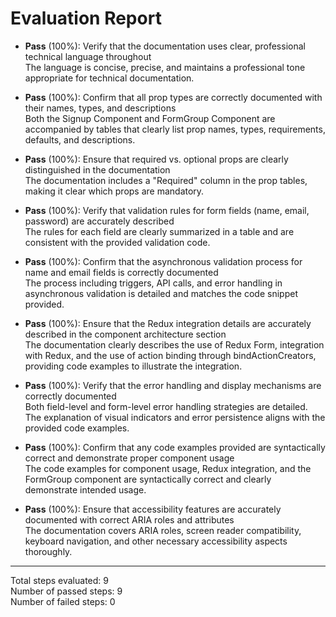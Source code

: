 # Evaluation Report

- **Pass** (100%): Verify that the documentation uses clear, professional technical language throughout  
  The language is concise, precise, and maintains a professional tone appropriate for technical documentation.

- **Pass** (100%): Confirm that all prop types are correctly documented with their names, types, and descriptions  
  Both the Signup Component and FormGroup Component are accompanied by tables that clearly list prop names, types, requirements, defaults, and descriptions.

- **Pass** (100%): Ensure that required vs. optional props are clearly distinguished in the documentation  
  The documentation includes a "Required" column in the prop tables, making it clear which props are mandatory.

- **Pass** (100%): Verify that validation rules for form fields (name, email, password) are accurately described  
  The rules for each field are clearly summarized in a table and are consistent with the provided validation code.

- **Pass** (100%): Confirm that the asynchronous validation process for name and email fields is correctly documented  
  The process including triggers, API calls, and error handling in asynchronous validation is detailed and matches the code snippet provided.

- **Pass** (100%): Ensure that the Redux integration details are accurately described in the component architecture section  
  The documentation clearly describes the use of Redux Form, integration with Redux, and the use of action binding through bindActionCreators, providing code examples to illustrate the integration.

- **Pass** (100%): Verify that the error handling and display mechanisms are correctly documented  
  Both field-level and form-level error handling strategies are detailed. The explanation of visual indicators and error persistence aligns with the provided code examples.

- **Pass** (100%): Confirm that any code examples provided are syntactically correct and demonstrate proper component usage  
  The code examples for component usage, Redux integration, and the FormGroup component are syntactically correct and clearly demonstrate intended usage.

- **Pass** (100%): Ensure that accessibility features are accurately documented with correct ARIA roles and attributes  
  The documentation covers ARIA roles, screen reader compatibility, keyboard navigation, and other necessary accessibility aspects thoroughly.

---

Total steps evaluated: 9  
Number of passed steps: 9  
Number of failed steps: 0